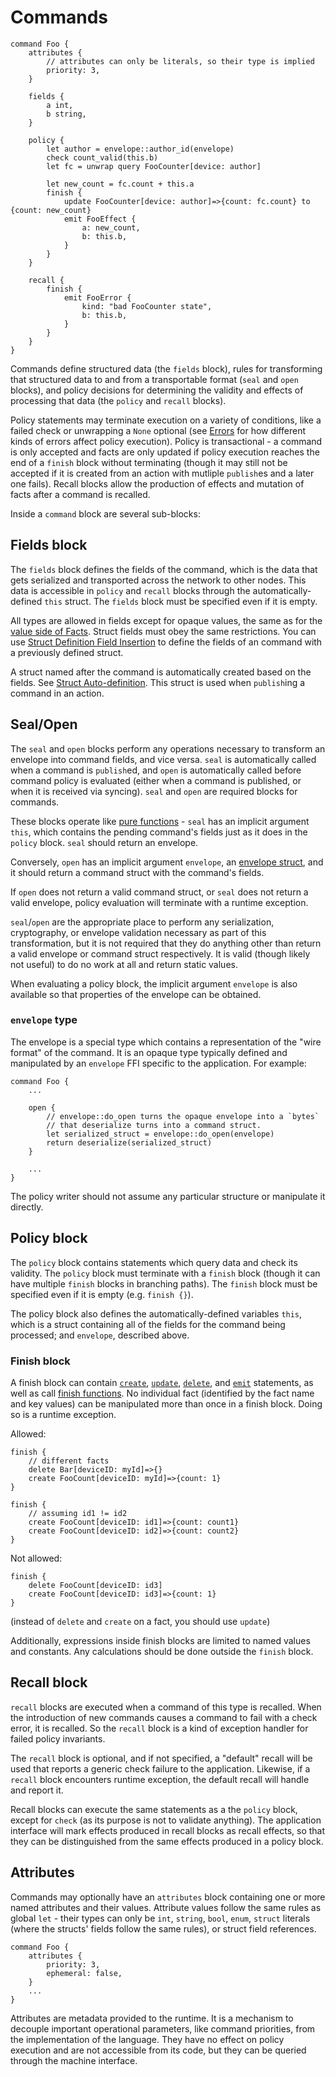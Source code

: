 # Commands

```
command Foo {
    attributes {
        // attributes can only be literals, so their type is implied
        priority: 3,
    }

    fields {
        a int,
        b string,
    }

    policy {
        let author = envelope::author_id(envelope)
        check count_valid(this.b)
        let fc = unwrap query FooCounter[device: author]

        let new_count = fc.count + this.a
        finish {
            update FooCounter[device: author]=>{count: fc.count} to {count: new_count}
            emit FooEffect {
                a: new_count,
                b: this.b,
            }
        }
    }

    recall {
        finish {
            emit FooError {
                kind: "bad FooCounter state",
                b: this.b,
            }
        }
    }
}
```

Commands define structured data (the `fields` block), rules for
transforming that structured data to and from a transportable format
(`seal` and `open` blocks), and policy decisions for determining the
validity and effects of processing that data (the `policy` and `recall`
blocks).

Policy statements may terminate execution on a variety of conditions,
like a failed check or unwrapping a `None` optional (see
[Errors](../errors.md) for how different kinds of errors affect policy
execution). Policy is transactional - a command is only accepted and
facts are only updated if policy execution reaches the end of a `finish`
block without terminating (though it may still not be accepted if it is
created from an action with mutliple `publish`es and a later one fails).
Recall blocks allow the production of effects and mutation of facts
after a command is recalled.

Inside a `command` block are several sub-blocks:

## Fields block

The `fields` block defines the fields of the command, which is the data
that gets serialized and transported across the network to other nodes.
This data is accessible in `policy` and `recall` blocks through the
automatically-defined `this` struct. The `fields` block must be
specified even if it is empty.

All types are allowed in fields except for opaque values, the same as
for the [value side of Facts](../top-level/facts.md). Struct fields must
obey the same restrictions. You can use [Struct Definition Field
Insertion](structs.md#struct-definition-field-insertion) to define the
fields of an command with a previously defined struct.

A struct named after the command is automatically created based on the
fields. See [Struct
Auto-definition](../types/structs.md#struct-auto-definition). This
struct is used when `publish`ing a command in an action.

## Seal/Open

The `seal` and `open` blocks perform any operations necessary to
transform an envelope into command fields, and vice versa. `seal` is
automatically called when a command is `publish`ed, and `open` is
automatically called before command policy is evaluated (either when a
command is published, or when it is received via syncing). `seal` and
`open` are required blocks for commands.

These blocks operate like [pure
functions](functions.md#pure-functions) - `seal` has an implicit
argument `this`, which contains the pending command's fields just as it
does in the `policy` block. `seal` should return an envelope.

Conversely, `open` has an implicit argument `envelope`, an [envelope
struct](#envelope-type), and it should return a command struct with the
command's fields.

If `open` does not return a valid command struct, or `seal` does not
return a valid envelope, policy evaluation will terminate with a runtime
exception.

`seal`/`open` are the appropriate place to perform any serialization,
cryptography, or envelope validation necessary as part of this
transformation, but it is not required that they do anything other than
return a valid envelope or command struct respectively. It is valid
(though likely not useful) to do no work at all and return static
values.

When evaluating a policy block, the implicit argument `envelope` is also
available so that properties of the envelope can be obtained.

### `envelope` type

The envelope is a special type which contains a representation of the
"wire format" of the command. It is an opaque type typically defined and
manipulated by an `envelope` FFI specific to the application. For
example:

```
command Foo {
    ...

    open {
        // envelope::do_open turns the opaque envelope into a `bytes`
        // that deserialize turns into a command struct.
        let serialized_struct = envelope::do_open(envelope)
        return deserialize(serialized_struct)
    }

    ...
}
```

The policy writer should not assume any particular structure or
manipulate it directly.

## Policy block

The `policy` block contains statements which query data and check its
validity. The `policy` block must terminate with a `finish` block
(though it can have multiple `finish` blocks in branching paths). The
`finish` block must be specified even if it is empty (e.g. `finish {}`).

The policy block also defines the automatically-defined variables
`this`, which is a struct containing all of the fields for the command
being processed; and `envelope`, described above.

### Finish block

A finish block can contain [`create`](../statements/create.md),
[`update`](../statements/update.md),
[`delete`](../statements/delete.md), and [`emit`](../statements/emit.md)
statements, as well as call [finish
functions](functions.md#finish-functions). No individual fact
(identified by the fact name and key values) can be manipulated more
than once in a finish block. Doing so is a runtime exception.

Allowed:
```
finish {
    // different facts
    delete Bar[deviceID: myId]=>{}
    create FooCount[deviceID: myId]=>{count: 1}
}

finish {
    // assuming id1 != id2
    create FooCount[deviceID: id1]=>{count: count1}
    create FooCount[deviceID: id2]=>{count: count2}
}
```

Not allowed:
```
finish {
    delete FooCount[deviceID: id3]
    create FooCount[deviceID: id3]=>{count: 1}
}
```

(instead of `delete` and `create` on a fact, you should use `update`)

Additionally, expressions inside finish blocks are limited to named
values and constants. Any calculations should be done outside the
`finish` block.

## Recall block

`recall` blocks are executed when a command of this type is recalled.
When the introduction of new commands causes a command to fail with a
check error, it is recalled. So the `recall` block is a kind of
exception handler for failed policy invariants.

The `recall` block is optional, and if not specified, a "default" recall
will be used that reports a generic check failure to the application.
Likewise, if a `recall` block encounters runtime exception, the default
recall will handle and report it.

Recall blocks can execute the same statements as a the `policy` block,
except for `check` (as its purpose is not to validate anything).
The application interface will mark effects produced in recall blocks
as recall effects, so that they can be distinguished from the same
effects produced in a policy block.

## Attributes

Commands may optionally have an `attributes` block containing one or
more named attributes and their values. Attribute values follow the same
rules as global `let` - their types can only be `int`, `string`, `bool`,
`enum`, `struct` literals (where the structs' fields follow the same
rules), or struct field references.

```
command Foo {
    attributes {
        priority: 3,
        ephemeral: false,
    }
    ...
}
```

Attributes are metadata provided to the runtime. It is a mechanism to
decouple important operational parameters, like command priorities, from
the implementation of the language. They have no effect on policy
execution and are not accessible from its code, but they can be queried
through the machine interface.